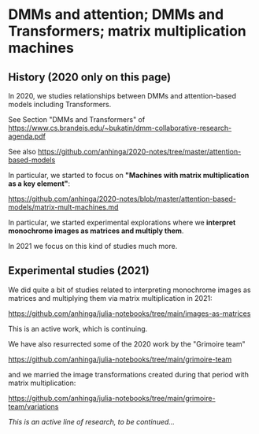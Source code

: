# DMMs and attention; DMMs and Transformers; matrix multiplication machines

## History (2020 only on this page)

In 2020, we studies relationships between DMMs and attention-based models including Transformers.

See Section "DMMs and Transformers" of https://www.cs.brandeis.edu/~bukatin/dmm-collaborative-research-agenda.pdf

See also https://github.com/anhinga/2020-notes/tree/master/attention-based-models

In particular, we started to focus on **"Machines with matrix multiplication as a key element"**:

https://github.com/anhinga/2020-notes/blob/master/attention-based-models/matrix-mult-machines.md

In particular, we started experimental explorations where we **interpret monochrome images as matrices and multiply them**.

In 2021 we focus on this kind of studies much more.

## Experimental studies (2021)

We did quite a bit of studies related to interpreting monochrome images as matrices and multiplying them via matrix multiplication in 2021:

https://github.com/anhinga/julia-notebooks/tree/main/images-as-matrices

This is an active work, which is continuing.

We have also resurrected some of the 2020 work by the "Grimoire team"

https://github.com/anhinga/julia-notebooks/tree/main/grimoire-team

and we married the image transformations created during that period
with matrix multiplication: 

https://github.com/anhinga/julia-notebooks/tree/main/grimoire-team/variations

_This is an active line of research, to be continued..._
